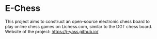 # E-Chess

This project aims to construct an open-source electronic chess board to play online chess games on Lichess.com, similar to 
the DGT chess board.
Website of the project: https://j-yass.github.io/
